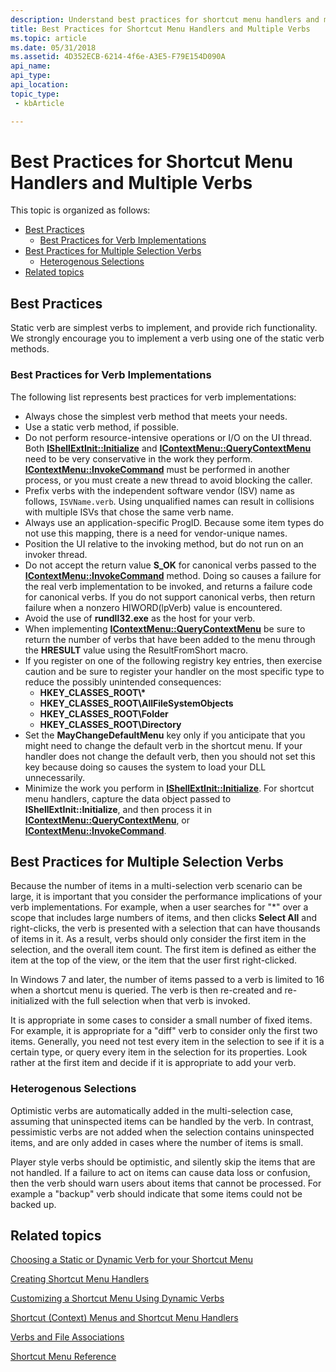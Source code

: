 ```yaml
---
description: Understand best practices for shortcut menu handlers and multiple verbs when you implement a custom file format in the Windows Shell.
title: Best Practices for Shortcut Menu Handlers and Multiple Verbs
ms.topic: article
ms.date: 05/31/2018
ms.assetid: 4D352ECB-6214-4f6e-A3E5-F79E154D090A
api_name: 
api_type: 
api_location: 
topic_type: 
 - kbArticle

---
```


# Best Practices for Shortcut Menu Handlers and Multiple Verbs

This topic is organized as follows:

- [Best Practices](#best-practices-for-shortcut-menu-handlers-and-multiple-verbs)
    - [Best Practices for Verb Implementations](#best-practices-for-verb-implementations)
- [Best Practices for Multiple Selection Verbs](#best-practices-for-multiple-selection-verbs)
    - [Heterogenous Selections](#heterogenous-selections)
- [Related topics](#related-topics)

## Best Practices

Static verb are simplest verbs to implement, and provide rich functionality. We strongly encourage you to implement a verb using one of the static verb methods.

### Best Practices for Verb Implementations

The following list represents best practices for verb implementations:

- Always chose the simplest verb method that meets your needs.
- Use a static verb method, if possible.
- Do not perform resource-intensive operations or I/O on the UI thread. Both [**IShellExtInit::Initialize**](/windows/desktop/api/shobjidl_core/nf-shobjidl_core-ishellextinit-initialize) and [**IContextMenu::QueryContextMenu**](/windows/desktop/api/shobjidl_core/nf-shobjidl_core-icontextmenu-querycontextmenu) need to be very conservative in the work they perform. [**IContextMenu::InvokeCommand**](/windows/desktop/api/shobjidl_core/nf-shobjidl_core-icontextmenu-invokecommand) must be performed in another process, or you must create a new thread to avoid blocking the caller.
- Prefix verbs with the independent software vendor (ISV) name as follows, `ISVName.verb`. Using unqualified names can result in collisions with multiple ISVs that chose the same verb name.
- Always use an application-specific ProgID. Because some item types do not use this mapping, there is a need for vendor-unique names.
- Position the UI relative to the invoking method, but do not run on an invoker thread.
- Do not accept the return value **S\_OK** for canonical verbs passed to the [**IContextMenu::InvokeCommand**](/windows/desktop/api/shobjidl_core/nf-shobjidl_core-icontextmenu-invokecommand) method. Doing so causes a failure for the real verb implementation to be invoked, and returns a failure code for canonical verbs. If you do not support canonical verbs, then return failure when a nonzero HIWORD(lpVerb) value is encountered.
- Avoid the use of **rundll32.exe** as the host for your verb.
- When implementing [**IContextMenu::QueryContextMenu**](/windows/desktop/api/shobjidl_core/nf-shobjidl_core-icontextmenu-querycontextmenu) be sure to return the number of verbs that have been added to the menu through the **HRESULT** value using the ResultFromShort macro.
- If you register on one of the following registry key entries, then exercise caution and be sure to register your handler on the most specific type to reduce the possibly unintended consequences:
    - **HKEY\_CLASSES\_ROOT\\\***
    - **HKEY\_CLASSES\_ROOT\\AllFileSystemObjects**
    - **HKEY\_CLASSES\_ROOT\\Folder**
    - **HKEY\_CLASSES\_ROOT\\Directory**
- Set the **MayChangeDefaultMenu** key only if you anticipate that you might need to change the default verb in the shortcut menu. If your handler does not change the default verb, then you should not set this key because doing so causes the system to load your DLL unnecessarily.
- Minimize the work you perform in [**IShellExtInit::Initialize**](/windows/desktop/api/shobjidl_core/nf-shobjidl_core-ishellextinit-initialize). For shortcut menu handlers, capture the data object passed to **IShellExtInit::Initialize**, and then process it in [**IContextMenu::QueryContextMenu**](/windows/desktop/api/shobjidl_core/nf-shobjidl_core-icontextmenu-querycontextmenu), or [**IContextMenu::InvokeCommand**](/windows/desktop/api/shobjidl_core/nf-shobjidl_core-icontextmenu-invokecommand).

## Best Practices for Multiple Selection Verbs

Because the number of items in a multi-selection verb scenario can be large, it is important that you consider the performance implications of your verb implementations. For example, when a user searches for "\*" over a scope that includes large numbers of items, and then clicks **Select All** and right-clicks, the verb is presented with a selection that can have thousands of items in it. As a result, verbs should only consider the first item in the selection, and the overall item count. The first item is defined as either the item at the top of the view, or the item that the user first right-clicked.

In Windows 7 and later, the number of items passed to a verb is limited to 16 when a shortcut menu is queried. The verb is then re-created and re-initialized with the full selection when that verb is invoked.

It is appropriate in some cases to consider a small number of fixed items. For example, it is appropriate for a "diff" verb to consider only the first two items. Generally, you need not test every item in the selection to see if it is a certain type, or query every item in the selection for its properties. Look rather at the first item and decide if it is appropriate to add your verb.

### Heterogenous Selections

Optimistic verbs are automatically added in the multi-selection case, assuming that uninspected items can be handled by the verb. In contrast, pessimistic verbs are not added when the selection contains uninspected items, and are only added in cases where the number of items is small.

Player style verbs should be optimistic, and silently skip the items that are not handled. If a failure to act on items can cause data loss or confusion, then the verb should warn users about items that cannot be processed. For example a "backup" verb should indicate that some items could not be backed up.

## Related topics

<dl> <dt>

[Choosing a Static or Dynamic Verb for your Shortcut Menu](shortcut-choose-method.md)
</dt> <dt>

[Creating Shortcut Menu Handlers](context-menu-handlers.md)
</dt> <dt>

[Customizing a Shortcut Menu Using Dynamic Verbs](shortcut-menu-using-dynamic-verbs.md)
</dt> <dt>

[Shortcut (Context) Menus and Shortcut Menu Handlers](context-menu.md)
</dt> <dt>

[Verbs and File Associations](fa-verbs.md)
</dt> <dt>

[Shortcut Menu Reference](context-menu-reference.md)
</dt> </dl>

 

 



